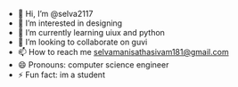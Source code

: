 - 👋 Hi, I’m @selva2117
- 👀 I’m interested in designing
- 🌱 I’m currently learning uiux and python
- 💞️ I’m looking to collaborate on guvi
- 📫 How to reach me selvamanisathasivam181@gmail.com 
- 😄 Pronouns: computer science engineer
- ⚡ Fun fact: im a student

<!---
selva2117/selva2117 is a ✨ special ✨ repository because its `README.md` (this file) appears on your GitHub profile.
You can click the Preview link to take a look at your changes.
--->

